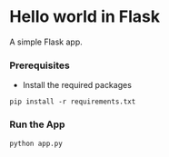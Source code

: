 # Hello world in Flask

A simple Flask app.

### Prerequisites

* Install the required packages

```
pip install -r requirements.txt
```

### Run the App

```
python app.py
```

